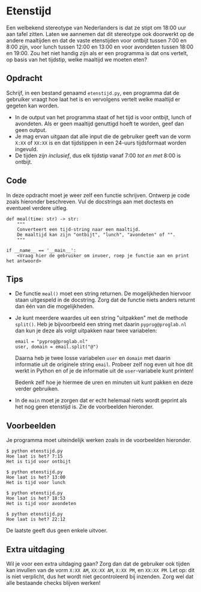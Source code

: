 # Etenstijd

Een welbekend stereotype van Nederlanders is dat ze stipt om 18:00 uur aan tafel zitten. Laten we aannemen dat dit stereotype ook doorwerkt op de andere maaltijden en dat de vaste etenstijden voor ontbijt tussen 7:00 en 8:00 zijn, voor lunch tussen 12:00 en 13:00 en voor avondeten tussen 18:00 en 19:00.
Zou het niet handig zijn als er een programma is dat ons vertelt, op basis van het tijdstip, welke maaltijd we moeten eten?

## Opdracht

Schrijf, in een bestand genaamd `etenstijd.py`, een programma dat de gebruiker vraagt hoe laat het is en vervolgens vertelt welke maaltijd er gegeten kan worden.

* In de output van het programma staat of het tijd is voor ontbijt, lunch of avondeten. Als er geen maaltijd genuttigd hoeft te worden, geef dan geen output.
* Je mag ervan uitgaan dat alle input die de gebruiker geeft van de vorm `X:XX` of `XX:XX` is en dat tijdstippen in een 24-uurs tijdsformaat worden ingevuld.
* De tijden zijn *inclusief*, dus elk tijdstip vanaf 7:00 *tot en met* 8:00 is ontbijt.

## Code

In deze opdracht moet je weer zelf een functie schrijven. Ontwerp je code zoals hieronder beschreven. Vul de docstrings aan met doctests en eventueel verdere uitleg.

    def meal(time: str) -> str:
        """
        Converteert een tijd-string naar een maaltijd.
        De maaltijd kan zijn "ontbijt", "lunch", "avondeten" of "".
        """

    if __name__ == '__main__':
        <Vraag hier de gebruiker om invoer, roep je functie aan en print het antwoord>

## Tips

*   De functie `meal()` moet een string returnen. De mogelijkheden hiervoor staan uitgespeld in de docstring. Zorg dat de functie niets anders returnt dan één van die mogelijkheden.

*   Je kunt meerdere waardes uit een string "uitpakken" met de methode `split()`. Heb je bijvoorbeeld een string met daarin `pyprog@proglab.nl` dan kun je deze als volgt uitpakken naar twee variabelen:

        email = "pyprog@proglab.nl"
        user, domain = email.split("@")

    Daarna heb je twee losse variabelen `user` en `domain` met daarin informatie uit de originele string `email`. Probeer zelf nog even uit hoe dit werkt in Python en of je de informatie uit de `user`-variabele kunt printen!

    Bedenk zelf hoe je hiermee de uren en minuten uit kunt pakken en deze verder gebruiken.

*   In de `main` moet je zorgen dat er echt helemaal niets wordt geprint als het nog geen etenstijd is. Zie de voorbeelden hieronder.

## Voorbeelden

Je programma moet uiteindelijk werken zoals in de voorbeelden hieronder.

    $ python etenstijd.py
    Hoe laat is het? 7:15
    Het is tijd voor ontbijt

    $ python etenstijd.py
    Hoe laat is het? 13:00
    Het is tijd voor lunch

    $ python etenstijd.py
    Hoe laat is het? 18:53
    Het is tijd voor avondeten

    $ python etenstijd.py
    Hoe laat is het? 22:12

De laatste geeft dus geen enkele uitvoer.

## Extra uitdaging

Wil je voor een extra uitdaging gaan? Zorg dan dat de gebruiker ook tijden kan invullen van de vorm `X:XX AM`, `XX:XX AM`, `X:XX PM`, en `XX:XX PM`. Let op: dit is niet verplicht, dus het wordt niet gecontroleerd bij inzenden. Zorg wel dat alle bestaande checks blijven werken!
